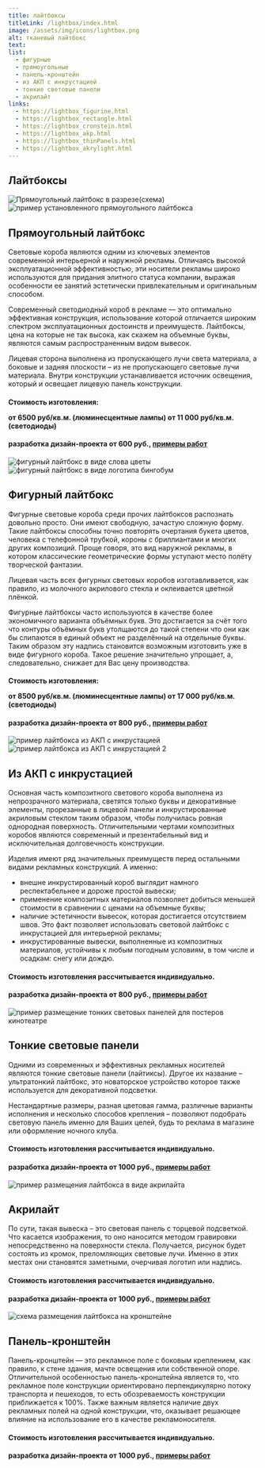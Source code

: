 ```yaml
---
title: лайтбоксы
titleLink: /lightbox/index.html
image: /assets/img/icons/lightbox.png
alt: тканевый лайтбокс
text:
list:
  - фигурные
  - прямоугольные
  - панель-кронштейн
  - из АКП с инкрустацией
  - тонкие световые панели
  - акрилайт
links:
  - https://lightbox_figurine.html
  - https://lightbox_rectangle.html
  - https://lightbox_cronstein.html
  - https://lightbox_akp.html
  - https://lightbox_thinPanels.html
  - https://lightbox_akrylight.html
---
```


<article class="container__flex__center">
<h1 class="greyBackground">Лайтбоксы</h1>
<div class="outsideAd_post">
<!-- верхнее изображение -->
  <img src="/assets/img/pic/lightboxRectangle.jpg" alt="Прямоугольный лайтбокс в разрезе(схема)" />
  <!-- нижнее изображение -->
  <img src="/assets/img/pic/lightboxRectangle1.jpg" alt="пример установленного прямоугольного лайтбокса" />
  <div class="outsideAd_post_text">
  <!-- заголовок -->
    <h1>Прямоугольный лайтбокс</h1>
    <!-- абзац -->
    <p>
      Световые короба являются одним из ключевых элементов современной интерьерной и наружной рекламы. Отличаясь высокой эксплуатационной эффективностью, эти носители рекламы широко используются для придания элитного статуса компании, выражая особенности ее занятий эстетически привлекательным и оригинальным способом.
    </p>
    <p>
       Современный светодиодный короб в рекламе — это оптимально эффективная конструкция, использование которой отличается широким спектром эксплуатационных достоинств и преимуществ. Лайтбоксы, цена на которые не так высока, как скажем на объемные буквы, являются самым распространенным видом вывесок.
    </p>
    <p>
      Лицевая сторона выполнена из пропускающего лучи света материала, а боковые и задняя плоскости – из не пропускающего световые лучи материала. Внутри конструкции устанавливается источник освещения, который и освещает лицевую панель конструкции.  
    </p>
    <h4>Стоимость изготовления:

от 6500 руб/кв.м. (люминесцентные лампы)
от 11 000 руб/кв.м. (светодиоды)</h4>

<!-- цена дизайна с сылкой -->
<h4>
разработка дизайн-проекта от 600 руб.,
<!-- ссылка -->
<a href="/portfolio_lists/portfolio_list1/"><span>примеры работ</span></a>
</h4>

  </div>
</div>
<div class="outsideAd_post">
<!-- верхнее изображение -->
  <img src="/assets/img/pic/lightboxfigure.jpg" alt="фигурный лайтбокс в виде слова цветы" />
  <!-- нижнее изображение -->
  <img src="/assets/img/pic/lightboxfigure1.jpg" alt="фигурный лайтбокс в виде логотипа бингобум" />
  <div class="outsideAd_post_text">
  <!-- заголовок -->
    <h1>Фигурный лайтбокс</h1>
    <!-- абзац -->
    <p>
      Фигурные световые короба среди прочих лайтбоксов распознать довольно просто. Они имеют свободную, зачастую сложную форму. Такие лайтбоксы способны точно повторять очертания букета цветов, человека с телефонной трубкой, короны с бриллиантами и многих других композиций. Проще говоря, это вид наружной рекламы, в котором классические геометрические формы уступают место полёту творческой фантазии.
    </p>
    <p>
       Лицевая часть всех фигурных световых коробов изготавливается, как правило, из молочного акрилового стекла и оклеивается цветной плёнкой. 
    </p>
    <p>
      Фигурные лайтбоксы часто используются в качестве более экономичного варианта объёмных букв. Это достигается за счёт того что контуры объёмных букв утолщаются до такой степени что они как бы слипаются в единый объект не разделённый на отдельные буквы. Таким образом эту надпись становится возможным изготовить уже в виде фигурного короба. Такое решение значительно упрощает, а, следовательно, снижает для Вас цену производства.   
    </p>
    <h4>Стоимость изготовления:

от 8500 руб/кв.м. (люминесцентные лампы)
от 17 000 руб/кв.м. (светодиоды)</h4>

<!-- цена дизайна с сылкой -->
<h4>
разработка дизайн-проекта от 800 руб.,
<!-- ссылка -->
<a href="/portfolio_lists/portfolio_list1/"><span>примеры работ</span></a>
</h4>

  </div>
</div>
<div class="outsideAd_post">
<!-- верхнее изображение -->
  <img src="/assets/img/pic/lightboxAKP.jpg" alt="пример лайтбокса из АКП с инкрустацией" />
  <!-- нижнее изображение -->
  <img src="/assets/img/pic/lightboxAKP1.jpg" alt="пример лайтбокса из АКП с инкрустацией 2" />
  <div class="outsideAd_post_text">
  <!-- заголовок -->
    <h1>Из АКП с инкрустацией</h1>
    <!-- абзац -->
    <p>
      Основная часть композитного светового короба выполнена из непрозрачного материала, светятся только буквы и декоративные элементы, прорезанные в лицевой панели и инкрустированные акриловым стеклом таким образом, чтобы получилась ровная однородная поверхность. Отличительными чертами композитных коробов являются современный и презентабельный вид и исключительная долговечность конструкции.
    </p>
    <p>
       Изделия имеют ряд значительных преимуществ перед остальными видами рекламных конструкций. А именно:
    </p>
    <!-- Список -->
    <ul>
    <li>внешне инкрустированный короб выглядит намного респектабельнее и дороже простой вывески;</li>
    <li>применение композитных материалов позволяет добиться меньшей стоимости в сравнении с ценами на объемные буквы;</li>
    <li>наличие эстетичности вывесок, которая достигается отсутствием швов. Это факт позволяет использовать световой лайтбокс с инкрустацией для интерьерной рекламы;</li>
    <li>инкрустированные вывески, выполненные из композитных материалов, устойчивы к любым погодным условиям, в том числе и осадкам: снегу или дождю.</li>
    </ul>
    <h4>Стоимость изготовления рассчитывается индивидуально.</h4>

<!-- цена дизайна с сылкой -->
<h4>
разработка дизайн-проекта от 800 руб.,
<!-- ссылка -->
<a href="/portfolio_lists/portfolio_list1/"><span>примеры работ</span></a>
</h4>

  </div>
</div>
<div class="outsideAd_post">
<!-- верхнее изображение -->
  <img src="/assets/img/pic/lightboxThinLightPanel.jpg" alt="пример размещение тонких световых панелей для постеров кинотеатре" />
  <div class="outsideAd_post_text">
  <!-- заголовок -->
    <h1>Тонкие световые панели</h1>
    <!-- абзац -->
    <p>
     Одними из современных и эффективных рекламных носителей являются тонкие световые панели (лайтиксы). Другое их название – ультратонкий лайтбокс, это новаторское устройство которое также используется для декоративной подсветки. 
    </p>
    <p>
      Нестандартные размеры, разная цветовая гамма, различные варианты исполнения и несколько способов крепления – позволяют подобрать световую панель именно для Ваших целей, будь то реклама в магазине или оформление ночного клуба.
    </p>
    <h4>Стоимость изготовления рассчитывается индивидуально.</h4>

<!-- цена дизайна с сылкой -->
<h4>
разработка дизайн-проекта от 1000 руб.,
<!-- ссылка -->
<a href="/portfolio_lists/portfolio_list1/"><span>примеры работ</span></a>
</h4>

  </div>
</div>
<div class="outsideAd_post">
<!-- верхнее изображение -->
  <img src="/assets/img/pic/lightboxacrylight.jpg" alt="пример размещения лайтбокса в виде акрилайта" />
  <div class="outsideAd_post_text">
  <!-- заголовок -->
    <h1>Акрилайт</h1>
    <!-- абзац -->
    <p>
     По сути, такая вывеска – это световая панель с торцевой подсветкой. Что касается изображения, то оно наносится методом гравировки непосредственно на поверхности стекла. Получается, рисунок будет состоять из кромок, преломляющих световые лучи. Именно в этих местах они становятся заметными, очерчивая логотип или надпись. 
    </p>
    <h4>Стоимость изготовления рассчитывается индивидуально.</h4>

<!-- цена дизайна с сылкой -->
<h4>
разработка дизайн-проекта от 1000 руб.,
<!-- ссылка -->
<a href="/portfolio_lists/portfolio_list1/"><span>примеры работ</span></a>
</h4>

  </div>
</div>
<div class="outsideAd_post">
<!-- верхнее изображение -->
  <img src="/assets/img/pic/lightboxCronstein.jpg" alt="схема размещения лайтбокса на кронштейне" />
  <div class="outsideAd_post_text">
  <!-- заголовок -->
    <h1>Панель-кронштейн</h1>
    <!-- абзац -->
    <p>
     Панель-кронштейн — это рекламное поле с боковым креплением, как правило, к стене здания, мачте освещения или собственной опоре. Отличительной особенностью панель-кронштейна является то, что рекламное поле конструкции ориентировано перпендикулярно потоку транспорта и пешеходов, то есть обозреваемость конструкции приближается к 100%. Также важным является наличие двух рекламных полей на одной конструкции, что, оказывает решающее влияние на использование его в качестве рекламоносителя. 
    </p>
    <h4>Стоимость изготовления рассчитывается индивидуально.</h4>

<!-- цена дизайна с сылкой -->
<h4>
разработка дизайн-проекта от 1000 руб.,
<!-- ссылка -->
<a href="/portfolio_lists/portfolio_list1/"><span>примеры работ</span></a>
</h4>

  </div>
</div>
</article>
